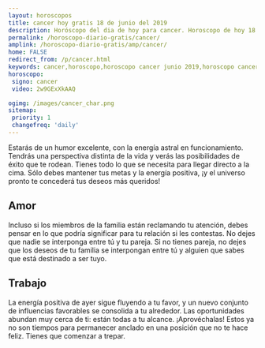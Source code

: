 ```yaml
---
layout: horoscopos
title: cancer hoy gratis 18 de junio del 2019 
description: Horóscopo del dia de hoy para cancer. Horoscopo de hoy 18 de junio del 2019. Las predicciones de amor, trabajo, vida personal gratis.
permalink: /horoscopo-diario-gratis/cancer/
amplink: /horoscopo-diario-gratis/amp/cancer/
home: FALSE
redirect_from: /p/cancer.html
keywords: cancer,horoscopo,horoscopo cancer junio 2019,horoscopo cancer hoy,tarot cancer junio 2019,horoscopo cancer,tarot cancer hoy,horoscopo de hoy,horoscopo diario,tarot del amor,horoscopo de hoy cancer,horoscopo diario del tarot, Horoscopo de hoy cancer 18 de junio del 2019,horóscopo del día,signos zodiacales 2019, el horoscopo de hoy
horoscopo:
 signo: cancer
 video: 2w9GExXkAAQ

ogimg: /images/cancer_char.png
sitemap:
 priority: 1
 changefreq: 'daily'
---
```



Estarás de un humor excelente, con la energía astral en funcionamiento. Tendrás una perspectiva distinta de la vida y verás las posibilidades de éxito que te rodean. Tienes todo lo que se necesita para llegar directo a la cima. Sólo debes mantener tus metas y la energía positiva, ¡y el universo pronto te concederá tus deseos más queridos!

## Amor

Incluso si los miembros de la familia están reclamando tu atención, debes pensar en lo que podría significar para tu relación si les contestas. No dejes que nadie se interponga entre tú y tu pareja. Si no tienes pareja, no dejes que los deseos de tu familia se interpongan entre tú y alguien que sabes que está destinado a ser tuyo.

## Trabajo

La energía positiva de ayer sigue fluyendo a tu favor, y un nuevo conjunto de influencias favorables se consolida a tu alrededor. Las oportunidades abundan muy cerca de ti: están todas a tu alcance. ¡Aprovéchalas! Estos ya no son tiempos para permanecer anclado en una posición que no te hace feliz. Tienes que comenzar a trepar.